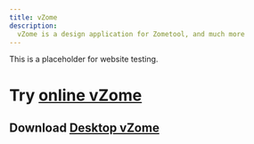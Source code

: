 ```yaml
---
title: vZome
description:
  vZome is a design application for Zometool, and much more
---
```


This is a placeholder for website testing.

# Try [online vZome](https://www.vzome.com/app)

## Download [Desktop vZome](/home/index/vzome-7/)

